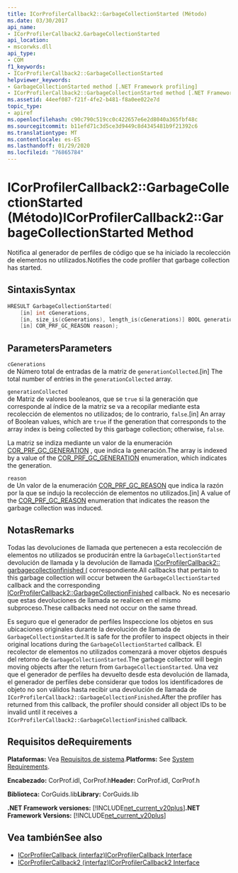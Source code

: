 ```yaml
---
title: ICorProfilerCallback2::GarbageCollectionStarted (Método)
ms.date: 03/30/2017
api_name:
- ICorProfilerCallback2.GarbageCollectionStarted
api_location:
- mscorwks.dll
api_type:
- COM
f1_keywords:
- ICorProfilerCallback2::GarbageCollectionStarted
helpviewer_keywords:
- GarbageCollectionStarted method [.NET Framework profiling]
- ICorProfilerCallback2::GarbageCollectionStarted method [.NET Framework profiling]
ms.assetid: 44eef087-f21f-4fe2-b481-f8a0ee022e7d
topic_type:
- apiref
ms.openlocfilehash: c90c790c519cc0c422657e6e2d8040a365fbf48c
ms.sourcegitcommit: b11efd71c3d5ce3d9449c8d4345481b9f21392c6
ms.translationtype: MT
ms.contentlocale: es-ES
ms.lasthandoff: 01/29/2020
ms.locfileid: "76865784"
---
```

# <a name="icorprofilercallback2garbagecollectionstarted-method"></a><span data-ttu-id="94fe2-102">ICorProfilerCallback2::GarbageCollectionStarted (Método)</span><span class="sxs-lookup"><span data-stu-id="94fe2-102">ICorProfilerCallback2::GarbageCollectionStarted Method</span></span>
<span data-ttu-id="94fe2-103">Notifica al generador de perfiles de código que se ha iniciado la recolección de elementos no utilizados.</span><span class="sxs-lookup"><span data-stu-id="94fe2-103">Notifies the code profiler that garbage collection has started.</span></span>  
  
## <a name="syntax"></a><span data-ttu-id="94fe2-104">Sintaxis</span><span class="sxs-lookup"><span data-stu-id="94fe2-104">Syntax</span></span>  
  
```cpp  
HRESULT GarbageCollectionStarted(  
    [in] int cGenerations,  
    [in, size_is(cGenerations), length_is(cGenerations)] BOOL generationCollected[],  
    [in] COR_PRF_GC_REASON reason);  
```  
  
## <a name="parameters"></a><span data-ttu-id="94fe2-105">Parameters</span><span class="sxs-lookup"><span data-stu-id="94fe2-105">Parameters</span></span>  
 `cGenerations`  
 <span data-ttu-id="94fe2-106">de Número total de entradas de la matriz de `generationCollected`.</span><span class="sxs-lookup"><span data-stu-id="94fe2-106">[in] The total number of entries in the `generationCollected` array.</span></span>  
  
 `generationCollected`  
 <span data-ttu-id="94fe2-107">de Matriz de valores booleanos, que se `true` si la generación que corresponde al índice de la matriz se va a recopilar mediante esta recolección de elementos no utilizados; de lo contrario, `false`.</span><span class="sxs-lookup"><span data-stu-id="94fe2-107">[in] An array of Boolean values, which are `true` if the generation that corresponds to the array index is being collected by this garbage collection; otherwise, `false`.</span></span>  
  
 <span data-ttu-id="94fe2-108">La matriz se indiza mediante un valor de la enumeración [COR_PRF_GC_GENERATION](cor-prf-gc-generation-enumeration.md) , que indica la generación.</span><span class="sxs-lookup"><span data-stu-id="94fe2-108">The array is indexed by a value of the [COR_PRF_GC_GENERATION](cor-prf-gc-generation-enumeration.md) enumeration, which indicates the generation.</span></span>  
  
 `reason`  
 <span data-ttu-id="94fe2-109">de Un valor de la enumeración [COR_PRF_GC_REASON](cor-prf-gc-reason-enumeration.md) que indica la razón por la que se indujo la recolección de elementos no utilizados.</span><span class="sxs-lookup"><span data-stu-id="94fe2-109">[in] A value of the [COR_PRF_GC_REASON](cor-prf-gc-reason-enumeration.md) enumeration that indicates the reason the garbage collection was induced.</span></span>  
  
## <a name="remarks"></a><span data-ttu-id="94fe2-110">Notas</span><span class="sxs-lookup"><span data-stu-id="94fe2-110">Remarks</span></span>  
 <span data-ttu-id="94fe2-111">Todas las devoluciones de llamada que pertenecen a esta recolección de elementos no utilizados se producirán entre la `GarbageCollectionStarted` devolución de llamada y la devolución de llamada [ICorProfilerCallback2:: garbagecollectionfinished (](icorprofilercallback2-garbagecollectionfinished-method.md) correspondiente.</span><span class="sxs-lookup"><span data-stu-id="94fe2-111">All callbacks that pertain to this garbage collection will occur between the `GarbageCollectionStarted` callback and the corresponding [ICorProfilerCallback2::GarbageCollectionFinished](icorprofilercallback2-garbagecollectionfinished-method.md) callback.</span></span> <span data-ttu-id="94fe2-112">No es necesario que estas devoluciones de llamada se realicen en el mismo subproceso.</span><span class="sxs-lookup"><span data-stu-id="94fe2-112">These callbacks need not occur on the same thread.</span></span>  
  
 <span data-ttu-id="94fe2-113">Es seguro que el generador de perfiles Inspeccione los objetos en sus ubicaciones originales durante la devolución de llamada de `GarbageCollectionStarted`.</span><span class="sxs-lookup"><span data-stu-id="94fe2-113">It is safe for the profiler to inspect objects in their original locations during the `GarbageCollectionStarted` callback.</span></span> <span data-ttu-id="94fe2-114">El recolector de elementos no utilizados comenzará a mover objetos después del retorno de `GarbageCollectionStarted`.</span><span class="sxs-lookup"><span data-stu-id="94fe2-114">The garbage collector will begin moving objects after the return from `GarbageCollectionStarted`.</span></span> <span data-ttu-id="94fe2-115">Una vez que el generador de perfiles ha devuelto desde esta devolución de llamada, el generador de perfiles debe considerar que todos los identificadores de objeto no son válidos hasta recibir una devolución de llamada de `ICorProfilerCallback2::GarbageCollectionFinished`.</span><span class="sxs-lookup"><span data-stu-id="94fe2-115">After the profiler has returned from this callback, the profiler should consider all object IDs to be invalid until it receives a `ICorProfilerCallback2::GarbageCollectionFinished` callback.</span></span>  
  
## <a name="requirements"></a><span data-ttu-id="94fe2-116">Requisitos de</span><span class="sxs-lookup"><span data-stu-id="94fe2-116">Requirements</span></span>  
 <span data-ttu-id="94fe2-117">**Plataformas:** Vea [Requisitos de sistema](../../../../docs/framework/get-started/system-requirements.md).</span><span class="sxs-lookup"><span data-stu-id="94fe2-117">**Platforms:** See [System Requirements](../../../../docs/framework/get-started/system-requirements.md).</span></span>  
  
 <span data-ttu-id="94fe2-118">**Encabezado:** CorProf.idl, CorProf.h</span><span class="sxs-lookup"><span data-stu-id="94fe2-118">**Header:** CorProf.idl, CorProf.h</span></span>  
  
 <span data-ttu-id="94fe2-119">**Biblioteca:** CorGuids.lib</span><span class="sxs-lookup"><span data-stu-id="94fe2-119">**Library:** CorGuids.lib</span></span>  
  
 <span data-ttu-id="94fe2-120">**.NET Framework versiones:** [!INCLUDE[net_current_v20plus](../../../../includes/net-current-v20plus-md.md)]</span><span class="sxs-lookup"><span data-stu-id="94fe2-120">**.NET Framework Versions:** [!INCLUDE[net_current_v20plus](../../../../includes/net-current-v20plus-md.md)]</span></span>  
  
## <a name="see-also"></a><span data-ttu-id="94fe2-121">Vea también</span><span class="sxs-lookup"><span data-stu-id="94fe2-121">See also</span></span>

- [<span data-ttu-id="94fe2-122">ICorProfilerCallback (interfaz)</span><span class="sxs-lookup"><span data-stu-id="94fe2-122">ICorProfilerCallback Interface</span></span>](icorprofilercallback-interface.md)
- [<span data-ttu-id="94fe2-123">ICorProfilerCallback2 (interfaz)</span><span class="sxs-lookup"><span data-stu-id="94fe2-123">ICorProfilerCallback2 Interface</span></span>](icorprofilercallback2-interface.md)
